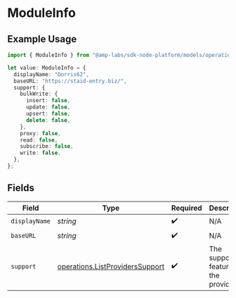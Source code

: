 # ModuleInfo

## Example Usage

```typescript
import { ModuleInfo } from "@amp-labs/sdk-node-platform/models/operations";

let value: ModuleInfo = {
  displayName: "Dorris62",
  baseURL: "https://staid-entry.biz/",
  support: {
    bulkWrite: {
      insert: false,
      update: false,
      upsert: false,
      delete: false,
    },
    proxy: false,
    read: false,
    subscribe: false,
    write: false,
  },
};
```

## Fields

| Field                                                                              | Type                                                                               | Required                                                                           | Description                                                                        |
| ---------------------------------------------------------------------------------- | ---------------------------------------------------------------------------------- | ---------------------------------------------------------------------------------- | ---------------------------------------------------------------------------------- |
| `displayName`                                                                      | *string*                                                                           | :heavy_check_mark:                                                                 | N/A                                                                                |
| `baseURL`                                                                          | *string*                                                                           | :heavy_check_mark:                                                                 | N/A                                                                                |
| `support`                                                                          | [operations.ListProvidersSupport](../../models/operations/listproviderssupport.md) | :heavy_check_mark:                                                                 | The supported features for the provider.                                           |